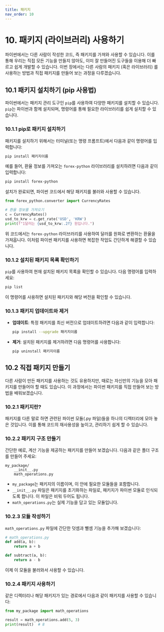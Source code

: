 ```yaml
---
title: 패키지
nav_order: 10
---
```


# 10. 패키지 (라이브러리) 사용하기

파이썬에서는 다른 사람이 작성한 코드, 즉 패키지를 가져와 사용할 수 있습니다. 이를 통해 우리는 직접 모든 기능을 만들지 않아도, 이미 잘 만들어진 도구들을 이용해 더 빠르고 쉽게 개발할 수 있습니다. 이번 장에서는 다른 사람의 패키지 (혹은 라이브러리) 를 사용하는 방법과 직접 패키지를 만들어 보는 과정을 다루겠습니다.

## 10.1 패키지 설치하기 (pip 사용법)

파이썬에서는 패키지 관리 도구인 `pip`를 사용하여 다양한 패키지를 설치할 수 있습니다. `pip`는 파이썬과 함께 설치되며, 명령어를 통해 필요한 라이브러리를 쉽게 설치할 수 있습니다.

### 10.1.1 pip로 패키지 설치하기

패키지를 설치하기 위해서는 터미널(또는 명령 프롬프트)에서 다음과 같이 명령어를 입력합니다:

```bash
pip install 패키지이름
```

예를 들어, 환율 정보를 가져오는 `forex-python` 라이브러리를 설치하려면 다음과 같이 입력합니다:

```bash
pip install forex-python
```

설치가 완료되면, 파이썬 코드에서 해당 패키지를 불러와 사용할 수 있습니다.

```python
from forex_python.converter import CurrencyRates

# 환율 정보를 가져오기
c = CurrencyRates()
usd_to_krw = c.get_rate('USD', 'KRW')
print(f"1달러는 {usd_to_krw:.2f} 원입니다.")
```

위 코드에서는 `forex-python` 라이브러리를 사용하여 달러를 원화로 변환하는 환율을 가져옵니다. 이처럼 파이썬 패키지를 사용하면 복잡한 작업도 간단하게 해결할 수 있습니다.

### 10.1.2 설치된 패키지 목록 확인하기

`pip`를 사용하여 현재 설치된 패키지 목록을 확인할 수 있습니다. 다음 명령어를 입력하세요:

```bash
pip list
```

이 명령어를 사용하면 설치된 패키지와 해당 버전을 확인할 수 있습니다.

### 10.1.3 패키지 업데이트와 제거

- **업데이트**: 특정 패키지를 최신 버전으로 업데이트하려면 다음과 같이 입력합니다:

  ```bash
  pip install --upgrade 패키지이름
  ```

- **제거**: 설치된 패키지를 제거하려면 다음 명령어를 사용합니다:
  ```bash
  pip uninstall 패키지이름
  ```

## 10.2 직접 패키지 만들기

다른 사람이 만든 패키지를 사용하는 것도 유용하지만, 때로는 자신만의 기능을 모아 패키지를 만들어야 할 때도 있습니다. 이 과정에서는 파이썬 패키지를 직접 만들어 보는 방법을 배워보겠습니다.

### 10.2.1 패키지란?

패키지를 다른 말로 하면 관련된 파이썬 모듈(.py 파일)들을 하나의 디렉터리에 모아 놓은 것입니다. 이를 통해 코드의 재사용성을 높이고, 관리하기 쉽게 할 수 있습니다.

### 10.2.2 패키지 구조 만들기

간단한 예로, 계산 기능을 제공하는 패키지를 만들어 보겠습니다. 다음과 같은 폴더 구조를 만들어 주세요:

```
my_package/
    __init__.py
    math_operations.py
```

- `my_package`는 패키지의 이름이며, 이 안에 필요한 모듈들을 포함합니다.
- `__init__.py` 파일은 패키지를 초기화하는 파일로, 패키지가 파이썬 모듈로 인식되도록 합니다. 이 파일은 비워 두어도 됩니다.
- `math_operations.py`는 실제 기능을 담고 있는 모듈입니다.

### 10.2.3 모듈 작성하기

`math_operations.py` 파일에 간단한 덧셈과 뺄셈 기능을 추가해 보겠습니다:

```python
# math_operations.py
def add(a, b):
    return a + b

def subtract(a, b):
    return a - b
```

이제 이 모듈을 불러와서 사용할 수 있습니다.

### 10.2.4 패키지 사용하기

같은 디렉터리나 해당 패키지가 있는 경로에서 다음과 같이 패키지를 사용할 수 있습니다:

```python
from my_package import math_operations

result = math_operations.add(5, 3)
print(result)  # 8
```
